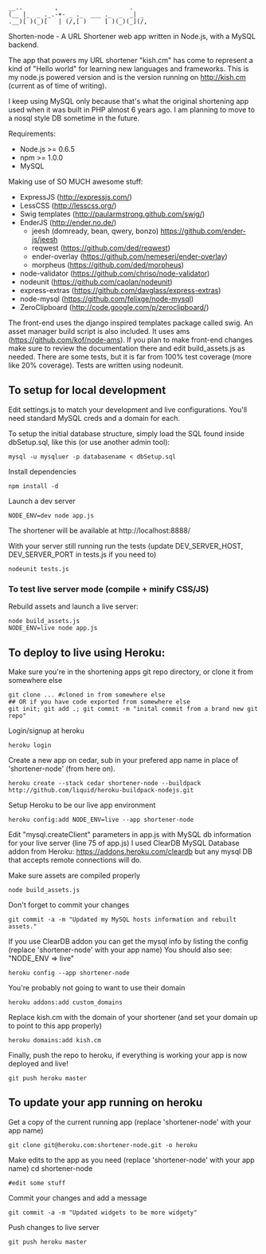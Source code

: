     __..         ,                    .    
    (__ |_  _ ._.-+- _ ._  ___ ._  _  _| _ 
    .__)[ )(_)[   | (/,[ )     [ )(_)(_](/,

Shorten-node - A URL Shortener web app written in Node.js, with a MySQL backend.

The app that powers my URL shortener "kish.cm" has come to represent a kind of "Hello world" for learning new languages and frameworks. This is my node.js powered version and is the version running on http://kish.cm (current as of time of writing).

I keep using MySQL only because that's what the original shortening app used when it was built in PHP almost 6 years ago. I am planning to move to a nosql style DB sometime in the future.

Requirements:	

* Node.js >= 0.6.5
* npm >= 1.0.0
* MySQL

Making use of SO MUCH awesome stuff:

* ExpressJS (http://expressjs.com/)
* LessCSS (http://lesscss.org/)
* Swig templates (http://paularmstrong.github.com/swig/)
* EnderJS (http://ender.no.de/)
	- jeesh (domready, bean, qwery, bonzo) https://github.com/ender-js/jeesh
	- reqwest (https://github.com/ded/reqwest)
	- ender-overlay (https://github.com/nemeseri/ender-overlay)
	- morpheus (https://github.com/ded/morpheus)
* node-validator (https://github.com/chriso/node-validator)
* nodeunit (https://github.com/caolan/nodeunit)
* express-extras (https://github.com/davglass/express-extras)
* node-mysql (https://github.com/felixge/node-mysql)
* ZeroClipboard (http://code.google.com/p/zeroclipboard/)


The front-end uses the django inspired templates package called swig. An asset manager build script is also included. It uses ams (https://github.com/kof/node-ams). If you plan to make front-end changes make sure to review the documentation there and edit build_assets.js as needed. There are some tests, but it is far from 100% test coverage (more like 20% coverage). Tests are written using nodeunit.


## To setup for local development

Edit settings.js to match your development and live configurations. You'll need standard MySQL creds and a domain for each.

To setup the initial database structure, simply load the SQL found inside dbSetup.sql, like this (or use another admin tool):

    mysql -u mysqluer -p databasename < dbSetup.sql

Install dependencies

    npm install -d

Launch a dev server

    NODE_ENV=dev node app.js

The shortener will be available at http://localhost:8888/

With your server still running run the tests (update DEV_SERVER_HOST, DEV_SERVER_PORT in tests.js if you need to)

    nodeunit tests.js


### To test live server mode (compile + minify CSS/JS)


Rebuild assets and launch a live server:

    node build_assets.js
    NODE_ENV=live node app.js 


## To deploy to live using Heroku:


Make sure you're in the shortening apps git repo directory, or clone it from somewhere else

    git clone ... #cloned in from somewhere else
    ## OR if you have code exported from somewhere else
    git init; git add .; git commit -m "inital commit from a brand new git repo"

Login/signup at heroku

    heroku login

Create a new app on cedar, sub in your prefered app name in place of 'shortener-node' (from here on).

    heroku create --stack cedar shortener-node --buildpack http://github.com/liquid/heroku-buildpack-nodejs.git

Setup Heroku to be our live app environment

    heroku config:add NODE_ENV=live --app shortener-node

Edit "mysql.createClient" parameters in app.js with MySQL db information for your live server (line 75 of app.js)
I used ClearDB MySQL Database addon from Heroku: https://addons.heroku.com/cleardb but any mysql DB that accepts remote connections will do.

Make sure assets are compiled properly

    node build_assets.js

Don't forget to commit your changes

    git commit -a -m "Updated my MySQL hosts information and rebuilt assets."

If you use ClearDB addon you can get the mysql info by listing the config (replace 'shortener-node' with your app name)
You should also see: "NODE_ENV => live"

    heroku config --app shortener-node

 You're probably not going to want to use their domain

    heroku addons:add custom_domains

Replace kish.cm with the domain of your shortener (and set your domain up to point to this app properly)

    heroku domains:add kish.cm

Finally, push the repo to heroku, if everything is working your app is now deployed and live!

    git push heroku master


## To update your app running on heroku

Get a copy of the current running app (replace 'shortener-node' with your app name)

    git clone git@heroku.com:shortener-node.git -o heroku

Make edits to the app as you need (replace 'shortener-node' with your app name)
cd shortener-node

    #edit some stuff

Commit your changes and add a message

    git commit -a -m "Updated widgets to be more widgety"

Push changes to live server

    git push heroku master